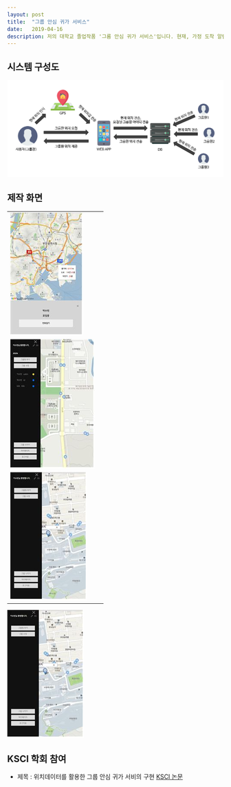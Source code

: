 ```yaml
---
layout: post
title:  "그룹 안심 귀가 서비스"
date:   2019-04-16
description: 저의 대학교 졸업작품 '그룸 안심 귀가 서비스'입니다. 현재, 가정 도착 알림 시스템은 주로 여성, 어린이, 택시에 적용되고 있습니다. 하지만 집단에 대한 집 도착 알림 시스템은 없습니다. 현재 자택 도착 통보 시스템 신청은 일대일만 가능하며, 이 경우 연락해야 할 경우 문제가 있습니다. 이러한 문제를 해결하기 위하여 그룹을 지정하여 그룹원들의 귀가 상태를 확인할 수 있는 서비스를 개발하였습니다.
---
```


<p class="intro"></p>

## 시스템 구성도
<img src="/assets/img/system.png">


## 제작 화면
<table>
  <tr>
    <td><img class="screen" src="/assets/img/screen2.jpg"></td>
    <td></td>
  </tr>
  <tr>
    <td><img class="screen" src="/assets/img/screen3.jpg"></td>
    <td></td>
  </tr>
  <tr>
    <td><img class="screen" src="/assets/img/screen4.jpg"></td>
    <td></td>
  </tr>
</table>
<img src="/assets/img/screen4.jpg">


## KSCI 학회 참여
* 제목 : 위치데이터를 활용한 그룹 안심 귀가 서비의 구현
<a href="/assets/img/paper.pdf" target="_blank">KSCI 논문</a>
